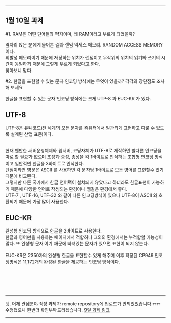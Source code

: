 ﻿---
1월 10일 과제
---

#1. RAM은 어떤 단어들의 약자이며, 왜 RAM이라고 부르게 되었을까?

옆자리 앉은 분에게 물어본 결과 랜덤 억세스 메모리. RANDOM ACCESS MEMORY 이다.<br/>
휘발성 메모리이기 때문에 저장하는 위치가 랜덤이고 무작위의 위치의 읽기와 쓰기의 시간이 동일하기 때문에 그렇게 부르게 되었다고 한다.<br/>
찾아보니 맞다.<br/>


#2. 한글을 표현할 수 있는 문자 인코딩 방식에는 무엇이 있을까? 각각의 장단점도 조사해 보세요

한글을 표현할 수 있는 문자 인코딩 방식에는 크게 UTP-8 과 EUC-KR 가 있다.


## UTF-8
UTF-8은 유니코드(전 세계의 모든 문자를 컴퓨터에서 일관되게 표현하고 다룰 수 있도록 설계된 산업 표준)이다.   <br/><br/>

현재 웬만한 서버운영체제와 웹서버, 코딩자체가 UTF-8로 제작하면 별다른 인코딩을 따로 할 필요가 없으며
초성과 중성, 종성을 각 1바이트로 인식하는 조합형 인코딩 방식이고 일반적인 한글을 3바이트로 인식한다. <br/>
단점이라면 영문은 ASCII 를 사용하면 각 문자당 1바이트로 모든 영어를 표현할수 있기 때문에 비교된다.<br/>
그렇지만 다른 국가에서 한글 언어팩이 설치되지 않았다고 하더라도 한글표현이 가능하기 때문에 다양한 언어로 작성되는 환경이나 웹같은 환경에서 좋다.<br/>
UTF-7 , UTF-16, UTF-32 와 같이 다른 인코딩방식이 있으나 UTF-8이 ASCII 와 호환되기 때문에 가장 많이 사용한다.<br/>

## EUC-KR
완성형 인코딩 방식으로 한글을 2바이트로 사용한다.<br/>
한글과 영어만을 사용하는 페이지에서 적합하나 그외의 환경에서는 부적합할 가능성이 많다. 또 완성형 문자 이기 때문에 빠져있는 문자가 있으면 표현이 되지 않는다.<br/>  
EUC-KR은 2350자의 완성형 한글을 표현할수 있게 해주며 이후 확장된 CP949 인코딩방식은 11,172개의 완성된 한글을 제공하는 인코딩 방식이다.<br/>


<br/><br/><br/><br/>




---
덧. 어제 관심분야 작성 과제가 remote repository에 업로드가 안되었었습니다 ㅠㅠ 수정했으니 한번더 확인부탁드리겠습니다. [9일 과제 링크]

[9일 과제 링크]:<https://github.com/fastcampus-school/computer_basic_assignment_171q/tree/master/170109/a.choongyul.lee>
---
